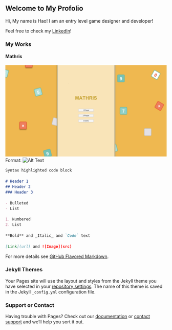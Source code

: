## Welcome to My Profolio

Hi, My name is Hao! I am an entry level game designer and developer!

Feel free to check my [LinkedIn](https://www.linkedin.com/in/hao-tian-b405ba7a/)!

### My Works

#### Mathris
![GitHub Logo](/images/mathris.png)
Format: ![Alt Text](url)

```markdown
Syntax highlighted code block

# Header 1
## Header 2
### Header 3

- Bulleted
- List

1. Numbered
2. List

**Bold** and _Italic_ and `Code` text

[Link](url) and ![Image](src)
```

For more details see [GitHub Flavored Markdown](https://guides.github.com/features/mastering-markdown/).

### Jekyll Themes

Your Pages site will use the layout and styles from the Jekyll theme you have selected in your [repository settings](https://github.com/DamienTian/DamienTian.github.io/settings). The name of this theme is saved in the Jekyll `_config.yml` configuration file.

### Support or Contact

Having trouble with Pages? Check out our [documentation](https://help.github.com/categories/github-pages-basics/) or [contact support](https://github.com/contact) and we’ll help you sort it out.
